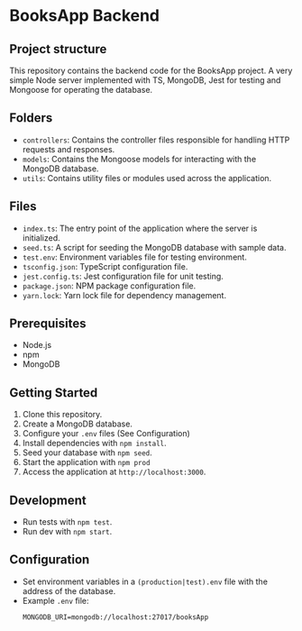 # BooksApp Backend

## Project structure

This repository contains the backend code for the BooksApp project. A very simple Node server implemented with TS, MongoDB, Jest for testing and Mongoose for operating the database. 

## Folders

- `controllers`: Contains the controller files responsible for handling HTTP requests and responses.
- `models`: Contains the Mongoose models for interacting with the MongoDB database.
- `utils`: Contains utility files or modules used across the application.

## Files

- `index.ts`: The entry point of the application where the server is initialized.
- `seed.ts`: A script for seeding the MongoDB database with sample data.
- `test.env`: Environment variables file for testing environment.
- `tsconfig.json`: TypeScript configuration file.
- `jest.config.ts`: Jest configuration file for unit testing.
- `package.json`: NPM package configuration file.
- `yarn.lock`: Yarn lock file for dependency management.

## Prerequisites

- Node.js
- npm
- MongoDB

## Getting Started

1. Clone this repository.
2. Create a MongoDB database.
3. Configure your `.env` files (See Configuration)
4. Install dependencies with `npm install`.
5. Seed your database with `npm seed`.
6. Start the application with `npm prod`
7. Access the application at `http://localhost:3000`.

## Development

- Run tests with `npm test`.
- Run dev with `npm start`.

## Configuration

- Set environment variables in a `(production|test).env` file with the address of the database.
- Example `.env` file:
    ```
    MONGODB_URI=mongodb://localhost:27017/booksApp
    ```